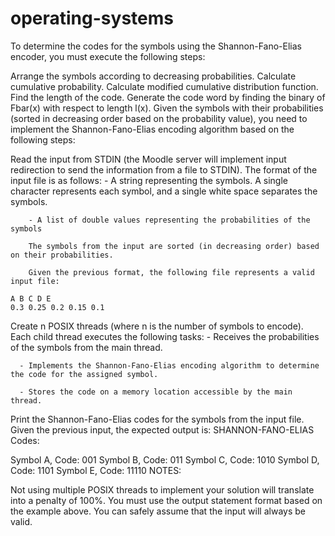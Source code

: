 # operating-systems
To determine the codes for the symbols using the Shannon-Fano-Elias encoder, you must execute the following steps:

Arrange the symbols according to decreasing probabilities.
Calculate cumulative probability.
Calculate modified cumulative distribution function.
Find the length of the code.
Generate the code word by finding the binary of Fbar(x) with respect to length l(x).
Given the symbols with their probabilities (sorted in decreasing order based on the probability value), you need to implement the Shannon-Fano-Elias encoding algorithm based on the following steps:

Read the input from STDIN (the Moodle server will implement input redirection to send the information from a file to STDIN). The format of the input file is as follows:
        - A string representing the symbols. A single character represents each symbol, and a single white space separates the symbols.

        - A list of double values representing the probabilities of the symbols

        The symbols from the input are sorted (in decreasing order) based on their probabilities.

        Given the previous format, the following file represents a valid input file:

    A B C D E
    0.3 0.25 0.2 0.15 0.1
Create n POSIX threads (where n is the number of symbols to encode). Each child thread executes the following tasks:
      - Receives the probabilities of the symbols from the main thread.

      - Implements the Shannon-Fano-Elias encoding algorithm to determine the code for the assigned symbol.

      - Stores the code on a memory location accessible by the main thread.

Print the Shannon-Fano-Elias codes for the symbols from the input file. Given the previous input, the expected output is:
SHANNON-FANO-ELIAS Codes:

Symbol A, Code: 001
Symbol B, Code: 011
Symbol C, Code: 1010
Symbol D, Code: 1101
Symbol E, Code: 11110
NOTES:

Not using multiple POSIX threads to implement your solution will translate into a penalty of 100%.
You must use the output statement format based on the example above. 
You can safely assume that the input will always be valid. 
